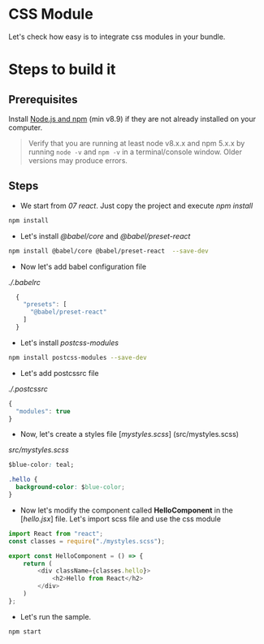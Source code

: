 # CSS Module

Let's check how easy is to integrate css modules in your bundle.

# Steps to build it

## Prerequisites

Install [Node.js and npm](https://nodejs.org/en/) (min v8.9) if they are not already installed on your computer.

> Verify that you are running at least node v8.x.x and npm 5.x.x by running `node -v` and `npm -v` in a terminal/console window. Older versions may produce errors.

## Steps

- We start from _07 react_. Just copy the project and execute _npm install_

```bash
npm install
```

- Let's install _@babel/core_ and _@babel/preset-react_

```bash
npm install @babel/core @babel/preset-react  --save-dev
```

- Now let's add babel configuration file

_./.babelrc_

```javascript
  {
    "presets": [
      "@babel/preset-react"
    ]
  }
  ```

- Let's install _postcss-modules_

```bash
npm install postcss-modules --save-dev
```
- Let's add postcssrc file

_./.postcssrc_

```javascript
{
  "modules": true
}
```


- Now, let's create a styles file [_mystyles.scss_] (src/mystyles.scss) 

_src/mystyles.scss_

```css
$blue-color: teal;

.hello {
  background-color: $blue-color;
}
```

- Now let's modify the  component called **HelloComponent** in the [_hello.jsx_] file. Let's import scss file and use the css module

```javascript
import React from "react";
const classes = require("./mystyles.scss");

export const HelloComponent = () => {
    return (
        <div className={classes.hello}>
            <h2>Hello from React</h2>
        </div>
    )
};
```

- Let's run the sample.

```bash
npm start
```

